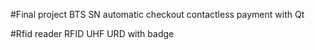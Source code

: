 #Final project BTS SN
	automatic checkout contactless payment
	with Qt

#Rfid reader
	RFID UHF URD with badge
